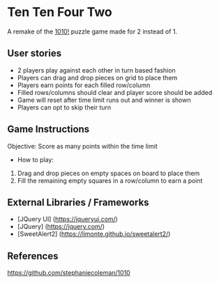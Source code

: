 # Ten Ten Four Two
A remake of the [1010!](https://play.google.com/store/apps/details?id=com.gramgames.tenten&hl=en) puzzle game made for 2 instead of 1.

## User stories
* 2 players play against each other in turn based fashion
* Players can drag and drop pieces on grid to place them
* Players earn points for each filled row/column
* Filled rows/columns should clear and player score should be added
* Game will reset after time limit runs out and winner is shown
* Players can opt to skip their turn

## Game Instructions
Objective: Score as many points within the time limit
* How to play:
 1. Drag and drop pieces on empty spaces on board to place them
 2. Fill the remaining empty squares in a row/column to earn a point

## External Libraries / Frameworks
* [JQuery UI] (https://jqueryui.com/)
* [JQuery] (https://jquery.com/)
* [SweetAlert2] (https://limonte.github.io/sweetalert2/)

## References
<https://github.com/stephaniecoleman/1010>
